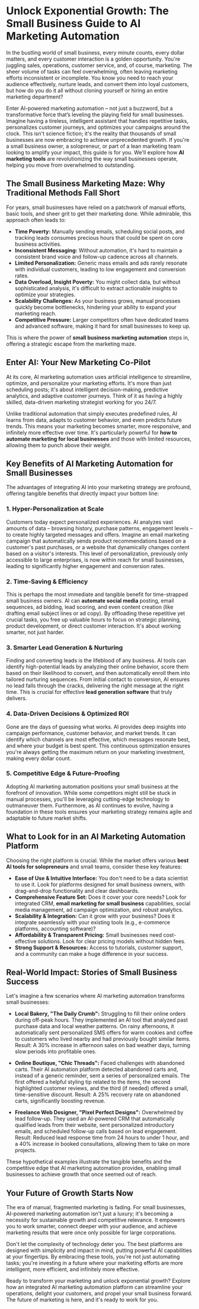 # Unlock Exponential Growth: The Small Business Guide to AI Marketing Automation

In the bustling world of small business, every minute counts, every dollar matters, and every customer interaction is a golden opportunity. You're juggling sales, operations, customer service, and, of course, marketing. The sheer volume of tasks can feel overwhelming, often leaving marketing efforts inconsistent or incomplete. You know you need to reach your audience effectively, nurture leads, and convert them into loyal customers, but how do you do it all without cloning yourself or hiring an entire marketing department?

Enter AI-powered marketing automation – not just a buzzword, but a transformative force that’s leveling the playing field for small businesses. Imagine having a tireless, intelligent assistant that handles repetitive tasks, personalizes customer journeys, and optimizes your campaigns around the clock. This isn't science fiction; it's the reality that thousands of small businesses are now embracing to achieve unprecedented growth. If you're a small business owner, a solopreneur, or part of a lean marketing team looking to amplify your impact, this guide is for you. We'll explore how **AI marketing tools** are revolutionizing the way small businesses operate, helping you move from overwhelmed to outstanding.

## The Small Business Marketing Maze: Why Traditional Methods Fall Short

For years, small businesses have relied on a patchwork of manual efforts, basic tools, and sheer grit to get their marketing done. While admirable, this approach often leads to:

*   **Time Poverty:** Manually sending emails, scheduling social posts, and tracking leads consumes precious hours that could be spent on core business activities.
*   **Inconsistent Messaging:** Without automation, it's hard to maintain a consistent brand voice and follow-up cadence across all channels.
*   **Limited Personalization:** Generic mass emails and ads rarely resonate with individual customers, leading to low engagement and conversion rates.
*   **Data Overload, Insight Poverty:** You might collect data, but without sophisticated analysis, it's difficult to extract actionable insights to optimize your strategies.
*   **Scalability Challenges:** As your business grows, manual processes quickly become bottlenecks, hindering your ability to expand your marketing reach.
*   **Competitive Pressure:** Larger competitors often have dedicated teams and advanced software, making it hard for small businesses to keep up.

This is where the power of **small business marketing automation** steps in, offering a strategic escape from the marketing maze.

## Enter AI: Your New Marketing Co-Pilot

At its core, AI marketing automation uses artificial intelligence to streamline, optimize, and personalize your marketing efforts. It's more than just scheduling posts; it's about intelligent decision-making, predictive analytics, and adaptive customer journeys. Think of it as having a highly skilled, data-driven marketing strategist working for you 24/7.

Unlike traditional automation that simply executes predefined rules, AI learns from data, adapts to customer behavior, and even predicts future trends. This means your marketing becomes smarter, more responsive, and infinitely more effective over time. It's particularly powerful for **how to automate marketing for local businesses** and those with limited resources, allowing them to punch above their weight.

## Key Benefits of AI Marketing Automation for Small Businesses

The advantages of integrating AI into your marketing strategy are profound, offering tangible benefits that directly impact your bottom line:

### 1. Hyper-Personalization at Scale

Customers today expect personalized experiences. AI analyzes vast amounts of data – browsing history, purchase patterns, engagement levels – to create highly targeted messages and offers. Imagine an email marketing campaign that automatically sends product recommendations based on a customer's past purchases, or a website that dynamically changes content based on a visitor's interests. This level of personalization, previously only accessible to large enterprises, is now within reach for small businesses, leading to significantly higher engagement and conversion rates.

### 2. Time-Saving & Efficiency

This is perhaps the most immediate and tangible benefit for time-strapped small business owners. AI can **automate social media** posting, email sequences, ad bidding, lead scoring, and even content creation (like drafting email subject lines or ad copy). By offloading these repetitive yet crucial tasks, you free up valuable hours to focus on strategic planning, product development, or direct customer interaction. It's about working smarter, not just harder.

### 3. Smarter Lead Generation & Nurturing

Finding and converting leads is the lifeblood of any business. AI tools can identify high-potential leads by analyzing their online behavior, score them based on their likelihood to convert, and then automatically enroll them into tailored nurturing sequences. From initial contact to conversion, AI ensures no lead falls through the cracks, delivering the right message at the right time. This is crucial for effective **lead generation software** that truly delivers.

### 4. Data-Driven Decisions & Optimized ROI

Gone are the days of guessing what works. AI provides deep insights into campaign performance, customer behavior, and market trends. It can identify which channels are most effective, which messages resonate best, and where your budget is best spent. This continuous optimization ensures you're always getting the maximum return on your marketing investment, making every dollar count.

### 5. Competitive Edge & Future-Proofing

Adopting AI marketing automation positions your small business at the forefront of innovation. While some competitors might still be stuck in manual processes, you'll be leveraging cutting-edge technology to outmaneuver them. Furthermore, as AI continues to evolve, having a foundation in these tools ensures your marketing strategy remains agile and adaptable to future market shifts.

## What to Look for in an AI Marketing Automation Platform

Choosing the right platform is crucial. While the market offers various **best AI tools for solopreneurs** and small teams, consider these key features:

*   **Ease of Use & Intuitive Interface:** You don't need to be a data scientist to use it. Look for platforms designed for small business owners, with drag-and-drop functionality and clear dashboards.
*   **Comprehensive Feature Set:** Does it cover your core needs? Look for integrated CRM, **email marketing for small business** capabilities, social media management, ad campaign optimization, and robust analytics.
*   **Scalability & Integration:** Can it grow with your business? Does it integrate seamlessly with your existing tools (e.g., e-commerce platforms, accounting software)?
*   **Affordability & Transparent Pricing:** Small businesses need cost-effective solutions. Look for clear pricing models without hidden fees.
*   **Strong Support & Resources:** Access to tutorials, customer support, and a community can make a huge difference in your success.

## Real-World Impact: Stories of Small Business Success

Let's imagine a few scenarios where AI marketing automation transforms small businesses:

*   **Local Bakery, "The Daily Crumb":** Struggling to fill their online orders during off-peak hours. They implemented an AI tool that analyzed past purchase data and local weather patterns. On rainy afternoons, it automatically sent personalized SMS offers for warm cookies and coffee to customers who lived nearby and had previously bought similar items. Result: A 30% increase in afternoon sales on bad weather days, turning slow periods into profitable ones.

*   **Online Boutique, "Chic Threads":** Faced challenges with abandoned carts. Their AI automation platform detected abandoned carts and, instead of a generic reminder, sent a series of personalized emails. The first offered a helpful styling tip related to the items, the second highlighted customer reviews, and the third (if needed) offered a small, time-sensitive discount. Result: A 25% recovery rate on abandoned carts, significantly boosting revenue.

*   **Freelance Web Designer, "Pixel Perfect Designs":** Overwhelmed by lead follow-up. They used an AI-powered CRM that automatically qualified leads from their website, sent personalized introductory emails, and scheduled follow-up calls based on lead engagement. Result: Reduced lead response time from 24 hours to under 1 hour, and a 40% increase in booked consultations, allowing them to take on more projects.

These hypothetical examples illustrate the tangible benefits and the competitive edge that AI marketing automation provides, enabling small businesses to achieve growth that once seemed out of reach.

## Your Future of Growth Starts Now

The era of manual, fragmented marketing is fading. For small businesses, AI-powered marketing automation isn't just a luxury; it's becoming a necessity for sustainable growth and competitive relevance. It empowers you to work smarter, connect deeper with your audience, and achieve marketing results that were once only possible for large corporations.

Don't let the complexity of technology deter you. The best platforms are designed with simplicity and impact in mind, putting powerful AI capabilities at your fingertips. By embracing these tools, you're not just automating tasks; you're investing in a future where your marketing efforts are more intelligent, more efficient, and infinitely more effective.

Ready to transform your marketing and unlock exponential growth? Explore how an integrated AI marketing automation platform can streamline your operations, delight your customers, and propel your small business forward. The future of marketing is here, and it's ready to work for you.
